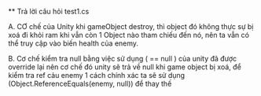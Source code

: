** Trả lời câu hỏi test1.cs

  A. CƠ chế của Unity khi gameObject destroy, thì object đó không thực sự bị xoá đi khỏi ram khi
  vẫn còn 1 Object nào tham chiếu đến nó, nên ta vẫn có thể truy cập vào biến health của enemy.
  
  B. Cơ chế kiểm tra null bằng việc sử dụng ( == null ) của unity đã được override lại nên cơ chế đó
  unity sẽ trả về null khi game object bị xoá,
  để kiểm tra ref cảu enemy 1 cách chính xác ta sẽ sử dụng (Object.ReferenceEquals(enemy, null)) để thay thế
